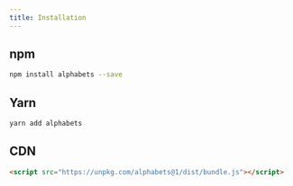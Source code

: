 ```yaml
---
title: Installation
---
```


## npm

```bash
npm install alphabets --save
```

## Yarn

```bash
yarn add alphabets
```

## CDN

```html
<script src="https://unpkg.com/alphabets@1/dist/bundle.js"></script>
```
